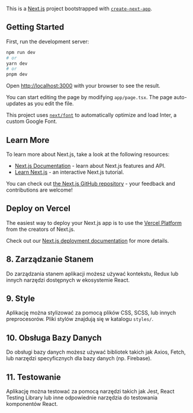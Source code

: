 This is a [Next.js](https://nextjs.org/) project bootstrapped with [`create-next-app`](https://github.com/vercel/next.js/tree/canary/packages/create-next-app).

## Getting Started

First, run the development server:

```bash
npm run dev
# or
yarn dev
# or
pnpm dev
```

Open [http://localhost:3000](http://localhost:3000) with your browser to see the result.

You can start editing the page by modifying `app/page.tsx`. The page auto-updates as you edit the file.

This project uses [`next/font`](https://nextjs.org/docs/basic-features/font-optimization) to automatically optimize and load Inter, a custom Google Font.

## Learn More

To learn more about Next.js, take a look at the following resources:

- [Next.js Documentation](https://nextjs.org/docs) - learn about Next.js features and API.
- [Learn Next.js](https://nextjs.org/learn) - an interactive Next.js tutorial.

You can check out [the Next.js GitHub repository](https://github.com/vercel/next.js/) - your feedback and contributions are welcome!

## Deploy on Vercel

The easiest way to deploy your Next.js app is to use the [Vercel Platform](https://vercel.com/new?utm_medium=default-template&filter=next.js&utm_source=create-next-app&utm_campaign=create-next-app-readme) from the creators of Next.js.

Check out our [Next.js deployment documentation](https://nextjs.org/docs/deployment) for more details.

## 8. Zarządzanie Stanem
 
Do zarządzania stanem aplikacji możesz używać kontekstu, Redux lub innych narzędzi dostępnych w ekosystemie React.
 
## 9. Style
Aplikację można stylizować za pomocą plików CSS, SCSS, lub innych preprocesorów. Pliki stylów znajdują się w katalogu `styles/`.

## 10. Obsługa Bazy Danych
 
Do obsługi bazy danych możesz używać bibliotek takich jak Axios, Fetch, lub narzędzi specyficznych dla bazy danych (np. Firebase).
 
## 11. Testowanie
 
Aplikację można testować za pomocą narzędzi takich jak Jest, React Testing Library lub inne odpowiednie narzędzia do testowania komponentów React.